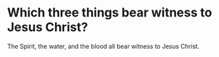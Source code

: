 # Which three things bear witness to Jesus Christ?

The Spirit, the water, and the blood all bear witness to Jesus Christ.
